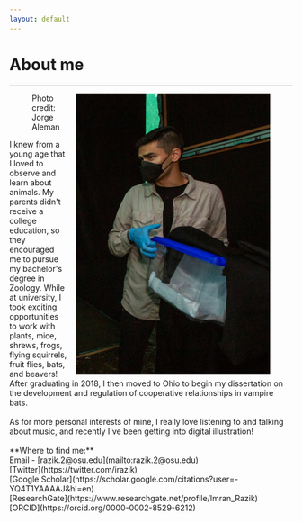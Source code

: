 ```yaml
---
layout: default
---
```

# About me
---
<figure>
  
  <img align="right" src="assets/photos/sec lonnie bunch at stri_020422_JAleman-91.jpg" height="500px" style="float:right; margin-left:15px; margin-bottom:3px">
  <figcaption>Photo credit: Jorge Aleman</figcaption>
  
</figure>
I knew from a young age that I loved to observe and learn about animals. My parents didn't receive a college education, so they encouraged me to pursue my bachelor's degree in Zoology. While at university, I took exciting opportunities to work with plants, mice, shrews, frogs, flying squirrels, fruit flies, bats, and beavers! After graduating in 2018, I then moved to Ohio to begin my dissertation on the development and regulation of cooperative relationships in vampire bats.
<br /> 
<br /> 
As for more personal interests of mine, I really love listening to and talking about music, and recently I've been getting into digital illustration!
<br />
<br />
**Where to find me:** <br/> 
Email - [razik.2@osu.edu](mailto:razik.2@osu.edu) <br/>
[Twitter](https://twitter.com/irazik) <br/>
[Google Scholar](https://scholar.google.com/citations?user=-YQ4T1YAAAAJ&hl=en) <br/>
[ResearchGate](https://www.researchgate.net/profile/Imran_Razik) <br/>
[ORCID](https://orcid.org/0000-0002-8529-6212) <br/>

